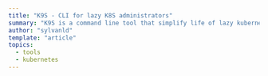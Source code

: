 ```yaml
---
title: "K9S - CLI for lazy K8S administrators"
summary: "K9S is a command line tool that simplify life of lazy kubernetes administrators!"
author: "sylvanld"
template: "article"
topics:
  - tools
  - kubernetes
---
```

